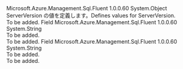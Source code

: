 <Type Name="ServerVersion" FullName="Microsoft.Azure.Management.Sql.Fluent.Models.ServerVersion">
  <TypeSignature Language="C#" Value="public static class ServerVersion" />
  <TypeSignature Language="ILAsm" Value=".class public auto ansi abstract sealed beforefieldinit ServerVersion extends System.Object" />
  <TypeSignature Language="DocId" Value="T:Microsoft.Azure.Management.Sql.Fluent.Models.ServerVersion" />
  <TypeSignature Language="VB.NET" Value="Public Class ServerVersion" />
  <TypeSignature Language="F#" Value="type ServerVersion = class" />
  <AssemblyInfo>
    <AssemblyName>Microsoft.Azure.Management.Sql.Fluent</AssemblyName>
    <AssemblyVersion>1.0.0.60</AssemblyVersion>
  </AssemblyInfo>
  <Base>
    <BaseTypeName>System.Object</BaseTypeName>
  </Base>
  <Interfaces />
  <Docs>
    <summary>
            <span data-ttu-id="d7898-101">ServerVersion の値を定義します。</span><span class="sxs-lookup"><span data-stu-id="d7898-101">Defines values for ServerVersion.</span></span>
            </summary>
    <remarks>To be added.</remarks>
  </Docs>
  <Members>
    <Member MemberName="OneTwoFullStopZero">
      <MemberSignature Language="C#" Value="public const string OneTwoFullStopZero;" />
      <MemberSignature Language="ILAsm" Value=".field public static literal string OneTwoFullStopZero" />
      <MemberSignature Language="DocId" Value="F:Microsoft.Azure.Management.Sql.Fluent.Models.ServerVersion.OneTwoFullStopZero" />
      <MemberSignature Language="VB.NET" Value="Public Const OneTwoFullStopZero As String " />
      <MemberSignature Language="F#" Value="val mutable OneTwoFullStopZero : string" Usage="Microsoft.Azure.Management.Sql.Fluent.Models.ServerVersion.OneTwoFullStopZero" />
      <MemberType>Field</MemberType>
      <AssemblyInfo>
        <AssemblyName>Microsoft.Azure.Management.Sql.Fluent</AssemblyName>
        <AssemblyVersion>1.0.0.60</AssemblyVersion>
      </AssemblyInfo>
      <ReturnValue>
        <ReturnType>System.String</ReturnType>
      </ReturnValue>
      <Docs>
        <summary>To be added.</summary>
        <remarks>To be added.</remarks>
      </Docs>
    </Member>
    <Member MemberName="TwoFullStopZero">
      <MemberSignature Language="C#" Value="public const string TwoFullStopZero;" />
      <MemberSignature Language="ILAsm" Value=".field public static literal string TwoFullStopZero" />
      <MemberSignature Language="DocId" Value="F:Microsoft.Azure.Management.Sql.Fluent.Models.ServerVersion.TwoFullStopZero" />
      <MemberSignature Language="VB.NET" Value="Public Const TwoFullStopZero As String " />
      <MemberSignature Language="F#" Value="val mutable TwoFullStopZero : string" Usage="Microsoft.Azure.Management.Sql.Fluent.Models.ServerVersion.TwoFullStopZero" />
      <MemberType>Field</MemberType>
      <AssemblyInfo>
        <AssemblyName>Microsoft.Azure.Management.Sql.Fluent</AssemblyName>
        <AssemblyVersion>1.0.0.60</AssemblyVersion>
      </AssemblyInfo>
      <ReturnValue>
        <ReturnType>System.String</ReturnType>
      </ReturnValue>
      <Docs>
        <summary>To be added.</summary>
        <remarks>To be added.</remarks>
      </Docs>
    </Member>
  </Members>
</Type>